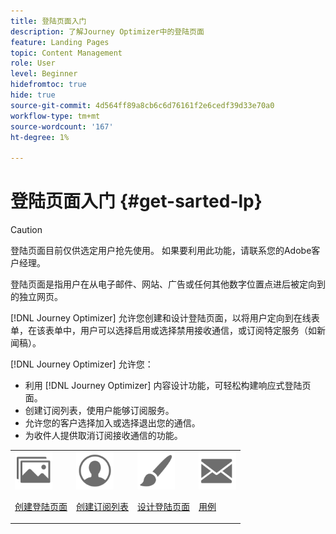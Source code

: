 ```yaml
---
title: 登陆页面入门
description: 了解Journey Optimizer中的登陆页面
feature: Landing Pages
topic: Content Management
role: User
level: Beginner
hidefromtoc: true
hide: true
source-git-commit: 4d564ff89a8cb6c6d76161f2e6cedf39d33e70a0
workflow-type: tm+mt
source-wordcount: '167'
ht-degree: 1%

---
```


# 登陆页面入门 {#get-sarted-lp}

>[!CAUTION]
>
>登陆页面目前仅供选定用户抢先使用。 如果要利用此功能，请联系您的Adobe客户经理。

登陆页面是指用户在从电子邮件、网站、广告或任何其他数字位置点进后被定向到的独立网页。

<!--The landing page is driven toward a business goal like joining a subscription list, buying products, get to know more, etc. If the user takes that desired action, the landing page has converted. Landing pages often contain online forms that are used by marketers to acquire new consumers or get to know better their existing customers and nurture them.-->

[!DNL Journey Optimizer] 允许您创建和设计登陆页面，以将用户定向到在线表单，在该表单中，用户可以选择启用或选择禁用接收通信，或订阅特定服务（如新闻稿）。

<!--Landing pages are online forms that are used by marketers to capture information on audiences, offer subscriptions to a service, display data and grow your database. These can also be used for acquiring or updating existing profiles.-->

<!--[!DNL Journey Optimizer] now allows you to:
* Easily build landing pages to make users subscribe to your communications.
* Set up opt-in and opt-out flows quickly and seamlessly.
To move to RN-->

[!DNL Journey Optimizer] 允许您：

* 利用 [!DNL Journey Optimizer] 内容设计功能，可轻松构建响应式登陆页面。
* 创建订阅列表，使用户能够订阅服务。
* 允许您的客户选择加入或选择退出您的通信。
* 为收件人提供取消订阅接收通信的功能。

<table>
<tr>
<td><img src="../assets/do-not-localize/icon_assets.svg" width="60px"><p><a href="create-lp.md">创建登陆页面</a></p></td>
<td><img src="../assets/do-not-localize/icon_personalization.svg" width="60px"><p><a href="subscription-list.md">创建订阅列表</a></p></td>
<td><img src="../assets/do-not-localize/icon_design.svg" width="60px"><p><a href="design-lp.md">设计登陆页面</a></p></td>
<td><img src="../assets/do-not-localize/icon_messages.svg" width="60px"><p><a href="lp-use-cases.md">用例</a></p></td>
</tr>
</table>

<!--Easily build attractive/efficient landing pages to drive the best conversion.-->

<!--**Questions**

* Can you leverage **Adobe Experience Manager Assets Essentials** to enrich your landing pages' content?

* Can you personalize LP ? > Enhance customers' experience by creating **personalized landing pages** based on their profile attributes.-->